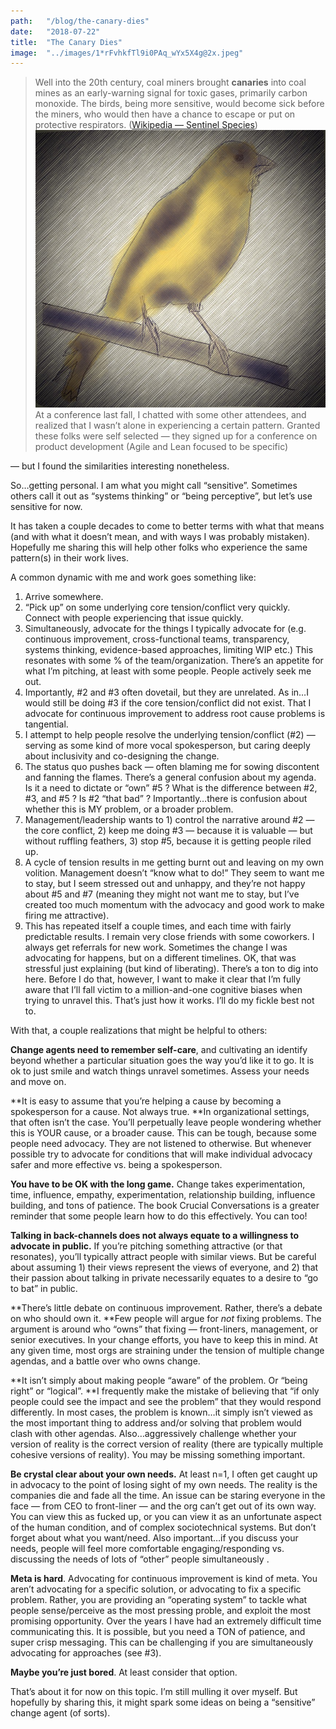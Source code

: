 ```yaml
---
path:	"/blog/the-canary-dies"
date:	"2018-07-22"
title:	"The Canary Dies"
image:	"../images/1*rFvhkfTl9i0PAq_wYx5X4g@2x.jpeg"
---
```



> Well into the 20th century, coal miners brought **canaries** into coal mines as an early-warning signal for toxic gases, primarily carbon monoxide. The birds, being more sensitive, would become sick before the miners, who would then have a chance to escape or put on protective respirators. ([Wikipedia — Sentinel Species](https://en.m.wikipedia.org/wiki/Sentinel_species))![](../images/1*rFvhkfTl9i0PAq_wYx5X4g@2x.jpeg)At a conference last fall, I chatted with some other attendees, and realized that I wasn’t alone in experiencing a certain pattern. Granted these folks were self selected — they signed up for a conference on product development (Agile and Lean focused to be specific)

— but I found the similarities interesting nonetheless.

So…getting personal. I am what you might call “sensitive”. Sometimes others call it out as “systems thinking” or “being perceptive”, but let’s use sensitive for now.

It has taken a couple decades to come to better terms with what that means (and with what it doesn’t mean, and with ways I was probably mistaken). Hopefully me sharing this will help other folks who experience the same pattern(s) in their work lives.

A common dynamic with me and work goes something like:

1. Arrive somewhere.
2. “Pick up” on some underlying core tension/conflict very quickly. Connect with people experiencing that issue quickly.
3. Simultaneously, advocate for the things I typically advocate for (e.g. continuous improvement, cross-functional teams, transparency, systems thinking, evidence-based approaches, limiting WIP etc.) This resonates with some % of the team/organization. There’s an appetite for what I’m pitching, at least with some people. People actively seek me out.
4. Importantly, #2 and #3 often dovetail, but they are unrelated. As in…I would still be doing #3 if the core tension/conflict did not exist. That I advocate for continuous improvement to address root cause problems is tangential.
5. I attempt to help people resolve the underlying tension/conflict (#2) — serving as some kind of more vocal spokesperson, but caring deeply about inclusivity and co-designing the change.
6. The status quo pushes back — often blaming me for sowing discontent and fanning the flames. There’s a general confusion about my agenda. Is it a need to dictate or “own” #5 ? What is the difference between #2, #3, and #5 ? Is #2 “that bad” ? Importantly…there is confusion about whether this is MY problem, or a broader problem.
7. Management/leadership wants to 1) control the narrative around #2 — the core conflict, 2) keep me doing #3 — because it is valuable — but without ruffling feathers, 3) stop #5, because it is getting people riled up.
8. A cycle of tension results in me getting burnt out and leaving on my own volition. Management doesn’t “know what to do!” They seem to want me to stay, but I seem stressed out and unhappy, and they’re not happy about #5 and #7 (meaning they might not want me to stay, but I’ve created too much momentum with the advocacy and good work to make firing me attractive).
9. This has repeated itself a couple times, and each time with fairly predictable results. I remain very close friends with some coworkers. I always get referrals for new work. Sometimes the change I was advocating for happens, but on a different timelines.
OK, that was stressful just explaining (but kind of liberating). There’s a ton to dig into here. Before I do that, however, I want to make it clear that I’m fully aware that I’ll fall victim to a million-and-one cognitive biases when trying to unravel this. That’s just how it works. I’ll do my fickle best not to.

With that, a couple realizations that might be helpful to others:

**Change agents need to remember self-care**, and cultivating an identify beyond whether a particular situation goes the way you’d like it to go. It is ok to just smile and watch things unravel sometimes. Assess your needs and move on.

**It is easy to assume that you’re helping a cause by becoming a spokesperson for a cause. Not always true. **In organizational settings, that often isn’t the case. You’ll perpetually leave people wondering whether this is YOUR cause, or a broader cause. This can be tough, because some people need advocacy. They are not listened to otherwise. But whenever possible try to advocate for conditions that will make individual advocacy safer and more effective vs. being a spokesperson.

**You have to be OK with the long game.** Change takes experimentation, time, influence, empathy, experimentation, relationship building, influence building, and tons of patience. The book Crucial Conversations is a greater reminder that some people learn how to do this effectively. You can too!

**Talking in back-channels does not always equate to a willingness to advocate in public.** If you’re pitching something attractive (or that resonates), you’ll typically attract people with similar views. But be careful about assuming 1) their views represent the views of everyone, and 2) that their passion about talking in private necessarily equates to a desire to “go to bat” in public.

**There’s little debate on continuous improvement. Rather, there’s a debate on who should own it. **Few people will argue for *not* fixing problems. The argument is around who “owns” that fixing — front-liners, management, or senior executives. In your change efforts, you have to keep this in mind. At any given time, most orgs are straining under the tension of multiple change agendas, and a battle over who owns change.

**It isn’t simply about making people “aware” of the problem. Or “being right” or “logical”. **I frequently make the mistake of believing that “if only people could see the impact and see the problem” that they would respond differently. In most cases, the problem is known…it simply isn’t viewed as the most important thing to address and/or solving that problem would clash with other agendas. Also…aggressively challenge whether your version of reality is the correct version of reality (there are typically multiple cohesive versions of reality). You may be missing something important.

**Be crystal clear about your own needs.** At least n=1, I often get caught up in advocacy to the point of losing sight of my own needs. The reality is the companies die and fade all the time. An issue can be staring everyone in the face — from CEO to front-liner — and the org can’t get out of its own way. You can view this as fucked up, or you can view it as an unfortunate aspect of the human condition, and of complex sociotechnical systems. But don’t forget about what you want/need. Also important…if you discuss your needs, people will feel more comfortable engaging/responding vs. discussing the needs of lots of “other” people simultaneously .

**Meta is hard**. Advocating for continuous improvement is kind of meta. You aren’t advocating for a specific solution, or advocating to fix a specific problem. Rather, you are providing an “operating system” to tackle what people sense/perceive as the most pressing proble, and exploit the most promising opportunity. Over the years I have had an extremely difficult time communicating this. It is possible, but you need a TON of patience, and super crisp messaging. This can be challenging if you are simultaneously advocating for approaches (see #3).

**Maybe you’re just bored**. At least consider that option.

That’s about it for now on this topic. I’m still mulling it over myself. But hopefully by sharing this, it might spark some ideas on being a “sensitive” change agent (of sorts).

